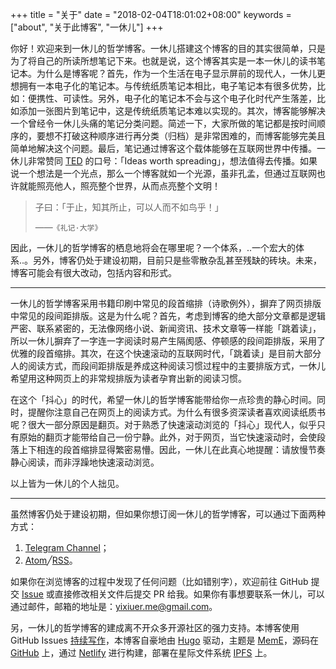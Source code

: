+++
title = "关于"
date = "2018-02-04T18:01:02+08:00"
keywords = ["about", "关于此博客", "一休儿"]
+++

你好！欢迎来到一休儿的哲学博客。一休儿搭建这个博客的目的其实很简单，只是为了将自己的所读所想笔记下来。也就是说，这个博客其实是一本一休儿的读书笔记本。为什么是博客呢？首先，作为一个生活在电子显示屏前的现代人，一休儿更想拥有一本电子化的笔记本。与传统纸质笔记本相比，电子笔记本有很多优势，比如：便携性、可读性。另外，电子化的笔记本不会与这个电子化时代产生落差，比如添加一张图片到笔记中，这是传统纸质笔记本难以实现的。其次，博客能够解决一个曾经令一休儿头痛的笔记分类问题。简述一下，大家所做的笔记都是按时间顺序的，要想不打破这种顺序进行再分类（归档）是非常困难的，而博客能够完美且简单地解决这个问题。最后，笔记通过博客这个载体能够在互联网世界中传播。一休儿非常赞同 [TED](https://www.ted.com/) 的口号：「Ideas worth spreading」，想法值得去传播。如果说一个想法是一个光点，那么一个博客就如一个光源，虽非孔孟，但通过互联网也许就能照亮他人，照亮整个世界，从而点亮整个文明！

> 子曰：「于止，知其所止，可以人而不如鸟乎！」
>
> ——`《礼记·大学》`

因此，一休儿的哲学博客的栖息地将会在哪里呢？一个体系，..一个宏大的体系..。另外，博客仍处于建设初期，目前只是些零散杂乱甚至残缺的砖块。未来，博客可能会有很大改动，包括内容和形式。

---

一休儿的哲学博客采用书籍印刷中常见的段首缩排（诗歌例外），摒弃了网页排版中常见的段间距排版。这是为什么呢？首先，考虑到博客的绝大部分文章都是逻辑严密、联系紧密的，无法像网络小说、新闻资讯、技术文章等一样能「跳着读」，所以一休儿摒弃了一字连一字阅读时易产生隔阂感、停顿感的段间距排版，采用了优雅的段首缩排。其次，在这个快速滚动的互联网时代，「跳着读」是目前大部分人的阅读方式，而段间距排版是养成这种阅读习惯过程中的主要排版方式，一休儿希望用这种网页上的非常规排版为读者孕育出新的阅读习惯。

在这个「抖心」的时代，希望一休儿的哲学博客能带给你一点珍贵的静心时间。同时，提醒你注意自己在网页上的阅读方式。为什么有很多资深读者喜欢阅读纸质书呢？很大一部分原因是翻页。对于熟悉了快速滚动浏览的「抖心」现代人，似乎只有原始的翻页才能带给自己一份宁静。此外，对于网页，当它快速滚动时，会使段落上下相连的段首缩排显得繁密易懵。因此，一休儿在此真心地提醒：请放慢节奏静心阅读，而非浮躁地快速滚动浏览。

以上皆为一休儿的个人拙见。

---

虽然博客仍处于建设初期，但如果你想订阅一休儿的哲学博客，可以通过下面两种方式：

1. [Telegram Channel](https://t.me/yixiuer)；
2. <a href="/atom.xml" target="_blank">Atom</a>╱<a href="/rss.xml" target="_blank">RSS</a>。

如果你在浏览博客的过程中发现了任何问题（比如错别字），欢迎前往 GitHub 提交 [Issue](https://github.com/yixiuer/yixiuer.me/issues) 或直接修改相关文件后提交 PR 给我。如果你有事想要联系一休儿，可以通过邮件，邮箱的地址是：<a href="mailto:yixiuer.me@gmail.com" target="_blank">yixiuer.me@gmail.com</a>。

另，一休儿的哲学博客的建成离不开众多开源社区的强力支持。本博客使用 GitHub Issues [持续写作](https://io-oi.me/tech/continuous-writing-with-github-issues/)，本博客自豪地由 [Hugo](https://gohugo.io/) 驱动，主题是 [MemE](https://github.com/reuixiy/hugo-theme-meme)，源码在 [GitHub](https://github.com/yixiuer/yixiuer.me) 上，通过 [Netlify](https://www.netlify.com/) 进行构建，部署在星际文件系统 [IPFS](https://ipfs.io/) 上。
